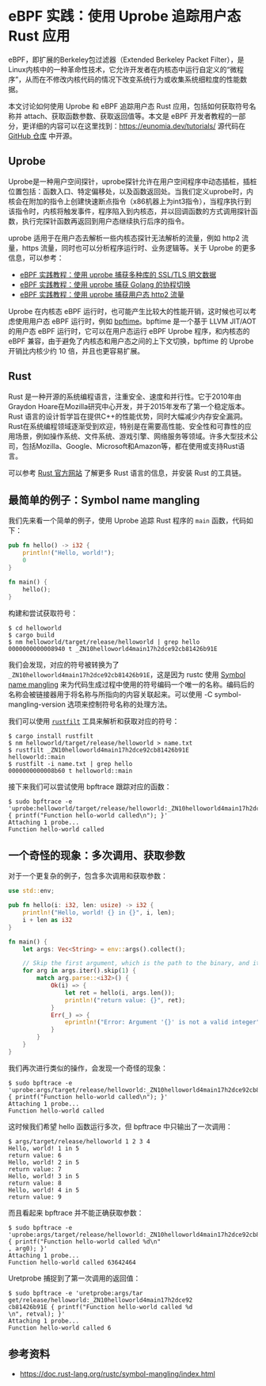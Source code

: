# eBPF 实践：使用 Uprobe 追踪用户态 Rust 应用

eBPF，即扩展的Berkeley包过滤器（Extended Berkeley Packet Filter），是Linux内核中的一种革命性技术，它允许开发者在内核态中运行自定义的“微程序”，从而在不修改内核代码的情况下改变系统行为或收集系统细粒度的性能数据。

本文讨论如何使用 Uprobe 和 eBPF 追踪用户态 Rust 应用，包括如何获取符号名称并 attach、获取函数参数、获取返回值等。本文是 eBPF 开发者教程的一部分，更详细的内容可以在这里找到：<https://eunomia.dev/tutorials/> 源代码在 [GitHub 仓库](https://github.com/eunomia-bpf/bpf-developer-tutorial) 中开源。

## Uprobe

Uprobe是一种用户空间探针，uprobe探针允许在用户空间程序中动态插桩，插桩位置包括：函数入口、特定偏移处，以及函数返回处。当我们定义uprobe时，内核会在附加的指令上创建快速断点指令（x86机器上为int3指令），当程序执行到该指令时，内核将触发事件，程序陷入到内核态，并以回调函数的方式调用探针函数，执行完探针函数再返回到用户态继续执行后序的指令。

uprobe 适用于在用户态去解析一些内核态探针无法解析的流量，例如 http2 流量，https 流量，同时也可以分析程序运行时、业务逻辑等。关于 Uprobe 的更多信息，可以参考：

- [eBPF 实践教程：使用 uprobe 捕获多种库的 SSL/TLS 明文数据](../30-sslsniff)
- [eBPF 实践教程：使用 uprobe 捕获 Golang 的协程切换](../31-goroutine)
- [eBPF 实践教程：使用 uprobe 捕获用户态 http2 流量](../32-http2)

Uprobe 在内核态 eBPF 运行时，也可能产生比较大的性能开销，这时候也可以考虑使用用户态 eBPF 运行时，例如  [bpftime](https://github.com/eunomia-bpf/bpftime)。bpftime 是一个基于 LLVM JIT/AOT 的用户态 eBPF 运行时，它可以在用户态运行 eBPF Uprobe 程序，和内核态的 eBPF 兼容，由于避免了内核态和用户态之间的上下文切换，bpftime 的 Uprobe 开销比内核少约 10 倍，并且也更容易扩展。

## Rust

Rust 是一种开源的系统编程语言，注重安全、速度和并行性。它于2010年由Graydon Hoare在Mozilla研究中心开发，并于2015年发布了第一个稳定版本。Rust 语言的设计哲学旨在提供C++的性能优势，同时大幅减少内存安全漏洞。Rust在系统编程领域逐渐受到欢迎，特别是在需要高性能、安全性和可靠性的应用场景，例如操作系统、文件系统、游戏引擎、网络服务等领域。许多大型技术公司，包括Mozilla、Google、Microsoft和Amazon等，都在使用或支持Rust语言。

可以参考 [Rust 官方网站](https://www.rust-lang.org/) 了解更多 Rust 语言的信息，并安装 Rust 的工具链。

## 最简单的例子：Symbol name mangling

我们先来看一个简单的例子，使用 Uprobe 追踪 Rust 程序的 `main` 函数，代码如下：

```rust
pub fn hello() -> i32 {
    println!("Hello, world!");
    0
}

fn main() {
    hello();
}
```

构建和尝试获取符号：

```console
$ cd helloworld
$ cargo build
$ nm helloworld/target/release/helloworld | grep hello
0000000000008940 t _ZN10helloworld4main17h2dce92cb81426b91E
```

我们会发现，对应的符号被转换为了 `_ZN10helloworld4main17h2dce92cb81426b91E`，这是因为 rustc 使用 [Symbol name mangling](https://en.wikipedia.org/wiki/Name_mangling) 来为代码生成过程中使用的符号编码一个唯一的名称。编码后的名称会被链接器用于将名称与所指向的内容关联起来。可以使用 -C symbol-mangling-version 选项来控制符号名称的处理方法。

我们可以使用 [`rustfilt`](https://crates.io/crates/rustfilt) 工具来解析和获取对应的符号：

```console
$ cargo install rustfilt
$ nm helloworld/target/release/helloworld > name.txt
$ rustfilt _ZN10helloworld4main17h2dce92cb81426b91E
helloworld::main
$ rustfilt -i name.txt | grep hello
0000000000008b60 t helloworld::main
```

接下来我们可以尝试使用 bpftrace 跟踪对应的函数：

```console
$ sudo bpftrace -e 'uprobe:helloworld/target/release/helloworld:_ZN10helloworld4main17h2dce92cb81426b91E { printf("Function hello-world called\n"); }'
Attaching 1 probe...
Function hello-world called
```

## 一个奇怪的现象：多次调用、获取参数

对于一个更复杂的例子，包含多次调用和获取参数：

```rust
use std::env;

pub fn hello(i: i32, len: usize) -> i32 {
    println!("Hello, world! {} in {}", i, len);
    i + len as i32
}

fn main() {
    let args: Vec<String> = env::args().collect();

    // Skip the first argument, which is the path to the binary, and iterate over the rest
    for arg in args.iter().skip(1) {
        match arg.parse::<i32>() {
            Ok(i) => {
                let ret = hello(i, args.len());
                println!("return value: {}", ret);
            }
            Err(_) => {
                eprintln!("Error: Argument '{}' is not a valid integer", arg);
            }
        }
    }
}
```

我们再次进行类似的操作，会发现一个奇怪的现象：

```console
$ sudo bpftrace -e 'uprobe:args/target/release/helloworld:_ZN10helloworld4main17h2dce92cb81426b91E { printf("Function hello-world called\n"); }'
Attaching 1 probe...
Function hello-world called
```

这时候我们希望 hello 函数运行多次，但 bpftrace 中只输出了一次调用：

```console
$ args/target/release/helloworld 1 2 3 4
Hello, world! 1 in 5
return value: 6
Hello, world! 2 in 5
return value: 7
Hello, world! 3 in 5
return value: 8
Hello, world! 4 in 5
return value: 9
```

而且看起来 bpftrace 并不能正确获取参数：

```console
$ sudo bpftrace -e 'uprobe:args/target/release/helloworld:_ZN10helloworld4main17h2dce92cb81426b91E { printf("Function hello-world called %d\n"
, arg0); }'
Attaching 1 probe...
Function hello-world called 63642464
```

Uretprobe 捕捉到了第一次调用的返回值：

```console
$ sudo bpftrace -e 'uretprobe:args/tar
get/release/helloworld:_ZN10helloworld4main17h2dce92
cb81426b91E { printf("Function hello-world called %d
\n", retval); }'
Attaching 1 probe...
Function hello-world called 6
```

## 参考资料

- <https://doc.rust-lang.org/rustc/symbol-mangling/index.html>
